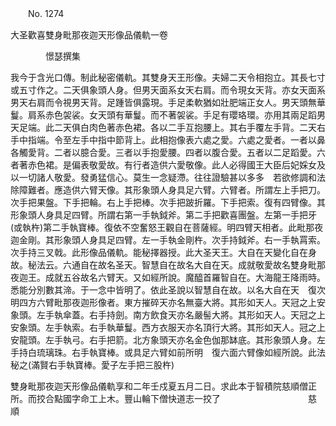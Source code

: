 ﻿　　No. 1274

大圣歡喜雙身毗那夜迦天形像品儀軌一卷

　　　　憬瑟撰集


我今于含光口傳。制此秘密儀軌。其雙身天王形像。夫婦二天令相抱立。其長七寸或五寸作之。二天俱象頭人身。但男天面系女天右肩。而令現女天背。亦女天面系男天右肩而令視男天背。足踵皆俱露現。手足柔軟猶如壯肥端正女人。男天頭無華鬘。肩系赤色袈裟。女天頭有華鬘。而不著袈裟。手足有瓔珞環。亦用其兩足蹈男天足端。此二天俱白肉色著赤色裙。各以二手互抱腰上。其右手覆左手背。二天右手中指端。令至左手中指中節背上。此相抱像表六處之愛。六處之愛者。一者以鼻各觸愛背。二者以臆合愛。三者以手抱愛腰。四者以腹合愛。五者以二足蹈愛。六者著赤色裙。是偏表敬愛故。有行者造供六愛敬像。此人必得國王大臣后妃婇女及以一切諸人敬愛。發勇猛信心。莫生一念疑滯。往往證驗甚以多多　若欲修調和法除障難者。應造供六臂天像。其形象頭人身具足六臂。六臂者。所謂左上手把刀。次手把果盤。下手把輪。右上手把棒。次手把跛折羅。下手把索。復有四臂像。其形象頭人身具足四臂。所謂右第一手執鉞斧。第二手把歡喜團盤。左第一手把牙(或執杵)第二手執寶棒。復依不空奮怒王觀自在菩薩經。明四臂天相者。此毗那夜迦金剛。其形象頭人身具足四臂。左一手執金剛杵。次手持鉞斧。右一手執罥索。次手持三叉戟。此形像品儀軌。能秘擇器授。此大圣天王。大自在天變化自在身故。秘法云。六通自在故名圣天。智慧自在故名大自在天。成就敬愛故名雙身毗那夜迦王。成就五谷故名六臂天。又如經所說。魔醯首羅智自在。大海龍王降雨時。悉能分別數其渧。于一念中皆明了。依此圣說以智慧自在故。以名大自在天　復次明四方六臂毗那夜迦形像者。東方摧碎天亦名無臺大將。其形如天人。天冠之上安象頭。左手執傘蓋。右手持劍。南方飲食天亦名嚴髻大將。其形如天人。天冠之上安象頭。左手執索。右手執華鬘。西方衣服天亦名頂行大將。其形如天人。冠之上安龍頭。左手執弓。右手把箭。北方象頭天亦名金色伽那缽底。其形象頭人身。左手持白琉璃珠。右手執寶棒。或具足六臂如前所明　復六面六臂像如經所說。此法秘之(滿賢右手執寶棒。愛子左手把三股杵)

雙身毗那夜迦天形像品儀軌享和二年壬戍夏五月二日。求此本于智積院慈順僧正所。而挍合點國字命工上木。豐山輪下僧快道志一挍了　　　　　　　　　　慈　順
